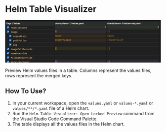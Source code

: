 # Helm Table Visualizer

![](./README.screenshot.png)

Preview Helm values files in a table. Columns represent the values files, rows represent the merged keys.

## How To Use?

1. In your current workspace, open the `values.yaml` or `values-*.yaml` or `values/**/*.yaml` file of a Helm chart.
2. Run the `Helm Table Visualizer: Open Locked Preview` command from the Visual Studio Code Command Palette.
3. The table displays all the values files in the Helm chart.
